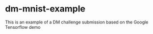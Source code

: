# dm-mnist-example
This is an example of a DM challenge submission based on the Google Tensorflow demo
